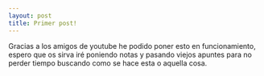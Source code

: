 ```yaml
---
layout: post
title: Primer post!
---
```


Gracias a los amigos de youtube he podido poner esto en funcionamiento, espero que os sirva iré poniendo notas y pasando viejos apuntes para no perder tiempo buscando como se hace esta o aquella cosa.
